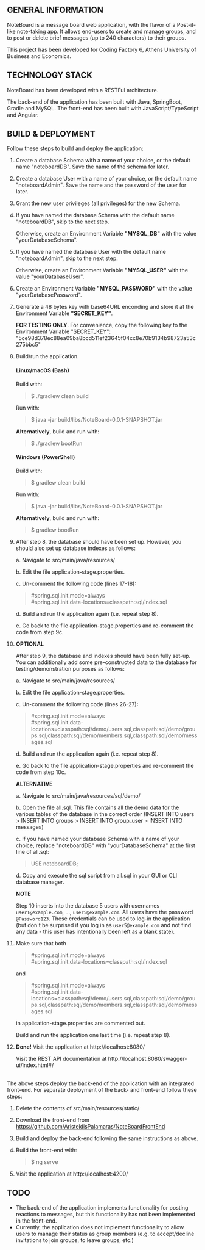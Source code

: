 ## GENERAL INFORMATION

NoteBoard is a message board web application, with the flavor of a Post-it-like note-taking app. It allows end-users to create and manage groups, and to post or delete brief messages (up to 240 characters) to their groups.

This project has been developed for Coding Factory 6, Athens University of Business and Economics.


## TECHNOLOGY STACK

NoteBoard has been developed with a RESTFul architecture.

The back-end of the application has been built with Java, SpringBoot, Gradle and MySQL. The front-end has been built with JavaScript/TypeScript and Angular.


## BUILD & DEPLOYMENT

Follow these steps to build and deploy the application:

1. Create a database Schema with a name of your choice, or the default name "noteboardDB". Save the name of the schema for later.

2. Create a database User with a name of your choice, or the default name "noteboardAdmin". Save the name and the password of the user for later.

3. Grant the new user privileges (all privileges) for the new Schema.

4. If you have named the database Schema with the default name "noteboardDB", skip to the next step.
   
    Otherwise, create an Environment Variable **"MYSQL_DB"** with the value "yourDatabaseSchema".

5. If you have named the database User with the default name "noteboardAdmin", skip to the next step.
   
    Otherwise, create an Environment Variable **"MYSQL_USER"** with the value "yourDatabaseUser".

6. Create an Environment Variable **"MYSQL_PASSWORD"** with the value "yourDatabasePassword".

7. Generate a 48 bytes key with base64URL enconding and store it at the Environment Variable **"SECRET_KEY"**.
   
    **FOR TESTING ONLY**. For convenience, copy the following key to the Environment Variable "SECRET_KEY": "5ce98d378ec88ea09ba8bcd511ef23645f04cc8e70b9134b98723a53c275bbc5"

8. Build/run the application.
   
    #### Linux/macOS (Bash)
   
    Build with:
   
    > $ ./gradlew clean build
   
    Run with:
   
    > $ java -jar build/libs/NoteBoard-0.0.1-SNAPSHOT.jar
    
    **Alternatively**, build and run with:
   
    > $ ./gradlew bootRun
    
    #### Windows (PowerShell)
   
    Build with:
   
    > $ gradlew clean build
   
    Run with:
   
    > $ java -jar build/libs/NoteBoard-0.0.1-SNAPSHOT.jar
    
    **Alternatively**, build and run with:
   
    > $ gradlew bootRun

9. After step 8, the database should have been set up. However, you should also set up database indexes as follows:
    
    a. Navigate to src/main/java/resources/
    
    b. Edit the file application-stage.properties.
    
    c. Un-comment the following code (lines 17-18):
    
    > \#spring.sql.init.mode=always<br>
    > \#spring.sql.init.data-locations=classpath:sql/index.sql
    
    d. Build and run the application again (i.e. repeat step 8).
    
    e. Go back to the file application-stage.properties and re-comment the code from step 9c.

10. **OPTIONAL**
    
    After step 9, the database and indexes should have been fully set-up. You can additionally add some pre-constructed data to the database for testing/demonstration purposes as follows:
    
    a. Navigate to src/main/java/resources/
    
    b. Edit the file application-stage.properties.
    
    c. Un-comment the following code (lines 26-27):
    
    > \#spring.sql.init.mode=always<br>
    > \#spring.sql.init.data-locations=classpath:sql/demo/users.sql,classpath:sql/demo/groups.sql,classpath:sql/demo/members.sql,classpath:sql/demo/messages.sql

    d. Build and run the application again (i.e. repeat step 8).
    
    e. Go back to the file application-stage.properties and re-comment the code from step 10c.

    **ALTERNATIVE**
    
    a. Navigate to src/main/java/resources/sql/demo/
    
    b. Open the file all.sql. This file contains all the demo data for the various tables of the database in the correct order (INSERT INTO users > INSERT INTO groups > INSERT INTO group_user > INSERT INTO messages)
    
    c. If you have named your database Schema with a name of your choice, replace "noteboardDB" with "yourDatabaseSchema" at the first line of all.sql:
    
    > USE noteboardDB;
    > 
    d. Copy and execute the sql script from all.sql in your GUI or CLI database manager.

    **NOTE**
    
    Step 10 inserts into the database 5 users with usernames `user1@example.com`, ..., `user5@example.com`. All users have the password `@Password123`. These credentials can be used to log-in the application (but don't be surprised if you log in as `user5@example.com` and not find any data - this user has intentionally been left as a blank state).

11. Make sure that both

    > \#spring.sql.init.mode=always<br>
    > \#spring.sql.init.data-locations=classpath:sql/index.sql
    
    and

    > \#spring.sql.init.mode=always<br>
    > \#spring.sql.init.data-locations=classpath:sql/demo/users.sql,classpath:sql/demo/groups.sql,classpath:sql/demo/members.sql,classpath:sql/demo/messages.sql
    
    in application-stage.properties are commented out.

    Build and run the application one last time (i.e. repeat step 8).

12. **Done!** Visit the application at http://localhost:8080/

    Visit the REST API documentation at http://localhost:8080/swagger-ui/index.html#/

<br>
The above steps deploy the back-end of the application with an integrated front-end. For separate deployment of the 
back- and front-end follow these steps:

1. Delete the contents of src/main/resources/static/
   
2. Download the front-end from https://github.com/AristeidisPalamaras/NoteBoardFrontEnd

3. Build and deploy the back-end following the same instructions as above.
   
4. Build the front-end with:
   
    > $ ng serve

5. Visit the application at http://localhost:4200/


## TODO

- The back-end of the application implements functionality for posting reactions to messages, but this functionality has 
  not been implemented in the front-end.
- Currently, the application does not implement functionality to allow users to manage their status as group members 
  (e.g. to accept/decline invitations to join groups, to leave groups, etc.)

